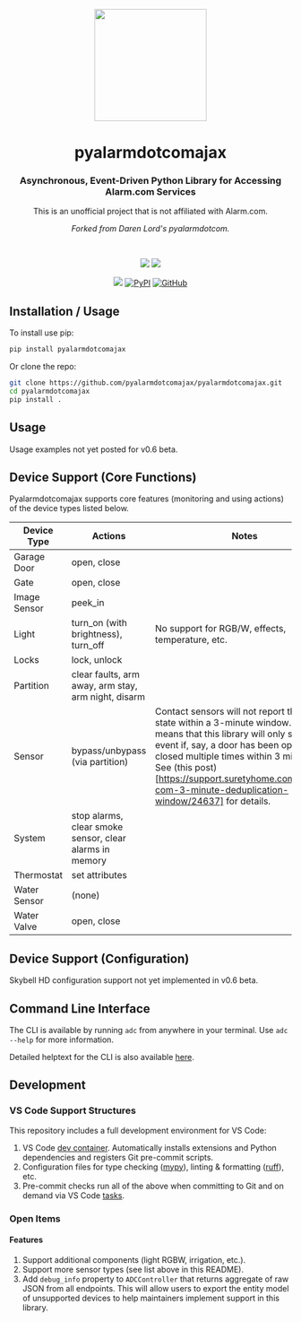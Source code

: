 <p align="center"><img src="https://user-images.githubusercontent.com/466460/175575400-44ab6ed5-acb4-4a8c-b2ab-8b757675e900.png" height="200px"></p>
<h1 align="center" border="1px solid black">pyalarmdotcomajax</h1>
<h3 align="center">Asynchronous, Event-Driven Python Library for Accessing Alarm.com Services</h3>
<p align="center">This is an unofficial project that is not affiliated with Alarm.com.</p>
<p align="center"><em>Forked from Daren Lord's pyalarmdotcom.</em></p>
<br />
<p align="center">
  <a href="https://github.com/uvjustin"><img src="https://img.shields.io/badge/Creator-Justin%20Wong%20(%40uvjustin)-blue" /></a>
  <a href="https://github.com/elahd"><img src="https://img.shields.io/badge/Maintainer-Elahd%20Bar--Shai%20(%40elahd)-blue" /></a>
</p>
<p align="center">
  <a href="https://results.pre-commit.ci/latest/github/pyalarmdotcom/pyalarmdotcomajax/master"><img src="https://results.pre-commit.ci/badge/github/pyalarmdotcom/pyalarmdotcomajax/master.svg" /></a>
  <a href="https://pypi.org/project/pyalarmdotcomajax/"><img alt="PyPI" src="https://img.shields.io/pypi/v/pyalarmdotcomajax"></a>
  <a href="https://github.com/pyalarmdotcom/pyalarmdotcomajax/blob/master/LICENSE"><img alt="GitHub" src="https://img.shields.io/github/license/pyalarmdotcom/pyalarmdotcomajax" /></a>
</p>

## Installation / Usage

To install use pip:

```bash
pip install pyalarmdotcomajax
```

Or clone the repo:

```bash
git clone https://github.com/pyalarmdotcomajax/pyalarmdotcomajax.git
cd pyalarmdotcomajax
pip install .
```

## Usage

Usage examples not yet posted for v0.6 beta.

## Device Support (Core Functions)

Pyalarmdotcomajax supports core features (monitoring and using actions) of the device types listed below.

| Device Type  | Actions                                                 | Notes                                                                                                                                                                                                                                                                                                                   |
| ------------ | ------------------------------------------------------- | ----------------------------------------------------------------------------------------------------------------------------------------------------------------------------------------------------------------------------------------------------------------------------------------------------------------------- |
| Garage Door  | open, close                                             |                                                                                                                                                                                                                                                                                                                         |
| Gate         | open, close                                             |                                                                                                                                                                                                                                                                                                                         |
| Image Sensor | peek_in                                                 |                                                                                                                                                                                                                                                                                                                         |
| Light        | turn_on (with brightness), turn_off                     | No support for RGB/W, effects, temperature, etc.                                                                                                                                                                                                                                                                        |
| Locks        | lock, unlock                                            |                                                                                                                                                                                                                                                                                                                         |
| Partition    | clear faults, arm away, arm stay, arm night, disarm     |                                                                                                                                                                                                                                                                                                                         |
| Sensor       | bypass/unbypass (via partition)                         | Contact sensors will not report the same state within a 3-minute window. This means that this library will only show one event if, say, a door has been opened and closed multiple times within 3 minutes. See (this post)[https://support.suretyhome.com/t/alarm-com-3-minute-deduplication-window/24637] for details. |
| System       | stop alarms, clear smoke sensor, clear alarms in memory |                                                                                                                                                                                                                                                                                                                         |
| Thermostat   | set attributes                                          |                                                                                                                                                                                                                                                                                                                         |
| Water Sensor | (none)                                                  |                                                                                                                                                                                                                                                                                                                         |
| Water Valve  | open, close                                             |                                                                                                                                                                                                                                                                                                                         |

## Device Support (Configuration)

Skybell HD configuration support not yet implemented in v0.6 beta.

## Command Line Interface

The CLI is available by running `adc` from anywhere in your terminal. Use `adc --help` for more information.

Detailed helptext for the CLI is also available [here](pyalarmdotcomajax/adc/README.md).

## Development

### VS Code Support Structures

This repository includes a full development environment for VS Code:

1. VS Code [dev container](https://code.visualstudio.com/docs/remote/create-dev-container). Automatically installs extensions and Python dependencies and registers Git pre-commit scripts.
2. Configuration files for type checking ([mypy](http://mypy-lang.org/)), linting & formatting ([ruff](https://github.com/astral-sh/ruff)), etc.
3. Pre-commit checks run all of the above when committing to Git and on demand via VS Code [tasks](https://code.visualstudio.com/docs/editor/tasks).

### Open Items

#### Features

1. Support additional components (light RGBW, irrigation, etc.).
2. Support more sensor types (see list above in this README).
3. Add `debug_info` property to `ADCController` that returns aggregate of raw JSON from all endpoints. This will allow users to export the entity model of unsupported devices to help maintainers implement support in this library.
